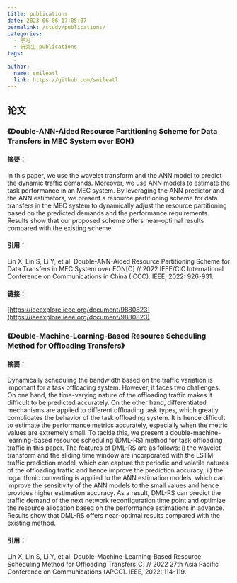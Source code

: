 ```yaml
---
title: publications
date: 2023-06-06 17:05:07
permalink: /study/publications/
categories: 
  - 学习
  - 研究生-publications
tags: 
  - 
author: 
  name: smileatl
  link: https://github.com/smileatl
---
```


## 论文

### 《Double-ANN-Aided Resource Partitioning Scheme for Data Transfers in MEC System over EON》

#### 摘要：

In this paper, we use the wavelet transform and the ANN model to predict the dynamic traffic demands. Moreover, we use ANN models to estimate the task performance in an MEC system. By leveraging the ANN predictor and the ANN estimators, we present a resource partitioning scheme for data transfers in the MEC system to dynamically adjust the resource partitioning based on the predicted demands and the performance requirements. Results show that our proposed scheme offers near-optimal results compared with the existing scheme.

#### 引用：

Lin X, Lin S, Li Y, et al. Double-ANN-Aided Resource Partitioning Scheme for Data Transfers in MEC System over EON[C] // 2022 IEEE/CIC International Conference on Communications in China (ICCC). IEEE, 2022: 926-931.

#### 链接：

[https://ieeexplore.ieee.org/document/9880823](https://ieeexplore.ieee.org/document/9880823)





### 《Double-Machine-Learning-Based Resource Scheduling Method for Offloading Transfers》

#### 摘要：

Dynamically scheduling the bandwidth based on the traffic variation is important for a task offloading system. However, it faces two challenges. On one hand, the time-varying nature of the offloading traffic makes it difficult to be predicted accurately. On the other hand, differentiated mechanisms are applied to different offloading task types, which greatly complicates the behavior of the task offloading system. It is hence difficult to estimate the performance metrics accurately, especially when the metric values are extremely small. To tackle this, we present a double-machine-learning-based resource scheduling (DML-RS) method for task offloading traffic in this paper. The features of DML-RS are as follows: i) the wavelet transform and the sliding time window are incorporated with the LSTM traffic prediction model, which can capture the periodic and volatile natures of the offloading traffic and hence improve the prediction accuracy; ii) the logarithmic converting is applied to the ANN estimation models, which can improve the sensitivity of the ANN models to the small values and hence provides higher estimation accuracy. As a result, DML-RS can predict the traffic demand of the next network reconfiguration time point and optimize the resource allocation based on the performance estimations in advance. Results show that DML-RS offers near-optimal results compared with the existing method.

#### 引用：

Lin X, Lin S, Li Y, et al. Double-Machine-Learning-Based Resource Scheduling Method for Offloading Transfers[C] // 2022 27th Asia Pacific Conference on Communications (APCC). IEEE, 2022: 114-119.

